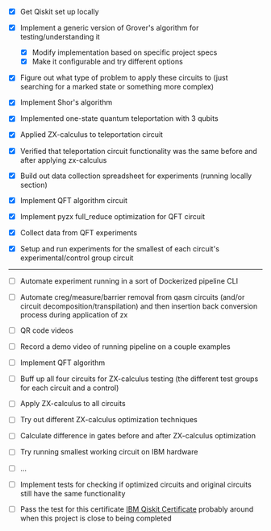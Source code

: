 - [x] Get Qiskit set up locally
- [x] Implement a generic version of Grover's algorithm for testing/understanding it
  - [x] Modify implementation based on specific project specs
  - [x] Make it configurable and try different options
- [x] Figure out what type of problem to apply these circuits to (just searching for a marked state or something more complex)
- [x] Implement Shor's algorithm

- [x] Implemented one-state quantum teleportation with 3 qubits
- [x] Applied ZX-calculus to teleportation circuit
- [x] Verified that teleportation circuit functionality was the same before and after applying zx-calculus

- [x] Build out data collection spreadsheet for experiments (running locally section)
- [x] Implement QFT algorithm circuit 
- [x] Implement pyzx full_reduce optimization for QFT circuit
- [x] Collect data from QFT experiments
- [x] Setup and run experiments for the smallest of each circuit's experimental/control group circuit

-----------------------------------------------

- [ ] Automate experiment running in a sort of Dockerized pipeline CLI
- [ ] Automate creg/measure/barrier removal from qasm circuits (and/or circuit decomposition/transpilation) and then insertion back conversion process during application of zx
- [ ] QR code videos
- [ ] Record a demo video of running pipeline on a couple examples
- [ ] Implement QFT algorithm
- [ ] Buff up all four circuits for ZX-calculus testing (the different test groups for each circuit and a control)
- [ ] Apply ZX-calculus to all circuits
- [ ] Try out different ZX-calculus optimization techniques
- [ ] Calculate difference in gates before and after ZX-calculus optimization
- [ ] Try running smallest working circuit on IBM hardware
- [ ] ...
- [ ] Implement tests for checking if optimized circuits and original circuits still have the same functionality

- [ ] Pass the test for this certificate [IBM Qiskit Certificate](https://www.ibm.com/training/certification/ibm-certified-associate-developer-quantum-computation-using-qiskit-v02x-C0010300) probably around when this project
is close to being completed

